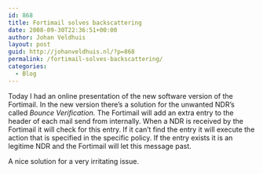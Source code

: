 ```yaml
---
id: 868
title: Fortimail solves backscattering
date: 2008-09-30T22:36:51+00:00
author: Johan Veldhuis
layout: post
guid: http://johanveldhuis.nl/?p=868
permalink: /fortimail-solves-backscattering/
categories:
  - Blog
---
```

Today I had an online presentation of the new software version of the Fortimail. In the new version there&#8217;s a solution for the unwanted NDR&#8217;s called _Bounce Verification._ The Fortimail will add an extra entry to the header of each mail send from internally. When a NDR is received by the Fortimail it will check for this entry. If it can&#8217;t find the entry it will execute the action that is specified in the specific policy. If the entry exists it is an legitime NDR and the Fortimail will let this message past.

A nice solution for a very irritating issue.